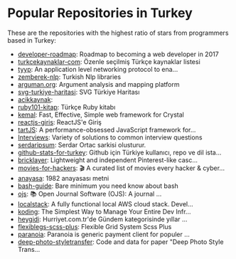 # Popular Repositories in Turkey

These are the repositories with the highest ratio of stars from programmers based in Turkey:

- [developer-roadmap](https://github.com/kamranahmedse/developer-roadmap): Roadmap to becoming a web developer in 2017
- [turkcekaynaklar-com](https://github.com/fatihacet/turkcekaynaklar-com): Özenle seçilmiş Türkçe kaynaklar listesi
- [tyyp](https://github.com/tyyporg/tyyp): An application level networking protocol to ena...
- [zemberek-nlp](https://github.com/ahmetaa/zemberek-nlp): Turkish Nlp libraries
- [arguman.org](https://github.com/arguman/arguman.org): Argument analysis and mapping platform
- [svg-turkiye-haritasi](https://github.com/dnomak/svg-turkiye-haritasi): SVG Türkiye Haritası
- [acikkaynak](https://github.com/acikkaynak/acikkaynak): 
- [ruby101-kitap](https://github.com/vigo/ruby101-kitap): Türkçe Ruby kitabı
- [kemal](https://github.com/kemalcr/kemal): Fast, Effective, Simple web framework for Crystal
- [reactjs-giris](https://github.com/ustun/reactjs-giris): ReactJS'e Giriş
- [tartJS](https://github.com/tart/tartJS): A performance-obsessed JavaScript framework for...
- [Interviews](https://github.com/kdn251/Interviews): Variety of solutions to common interview questions
- [serdaripsum](https://github.com/halilkaya/serdaripsum): Serdar Ortac sarkisi olusturur.
- [github-stats-for-turkey](https://github.com/alpcanaydin/github-stats-for-turkey): Github için Türkiye kullanıcı, repo ve dil ista...
- [bricklayer](https://github.com/ademilter/bricklayer): Lightweight and independent Pinterest-like casc...
- [movies-for-hackers](https://github.com/k4m4/movies-for-hackers): 🎬 A curated list of movies every hacker & cyber...
- [anayasa](https://github.com/ahmetkizilay/anayasa): 1982 anayasası metni
- [bash-guide](https://github.com/Idnan/bash-guide): Bare minimum you need know about bash
- [ojs](https://github.com/ojs/ojs): :books: Open Journal Software (OJS): A journal ...
- [localstack](https://github.com/atlassian/localstack): A fully functional local AWS cloud stack. Devel...
- [koding](https://github.com/koding/koding): The Simplest Way to Manage Your Entire Dev Infr...
- [heygidi](https://github.com/alpcanaydin/heygidi): Hurriyet.com.tr'de Gündem kategorisinde yıllar ...
- [flexiblegs-scss-plus](https://github.com/flexiblegs/flexiblegs-scss-plus): Flexible Grid System Scss Plus
- [paranoia](https://github.com/paranoiaproject/paranoia): Paranoia is generic payment client for populer ...
- [deep-photo-styletransfer](https://github.com/luanfujun/deep-photo-styletransfer): Code and data for paper "Deep Photo Style Trans...
